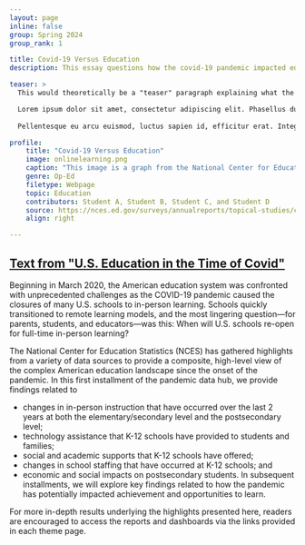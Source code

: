 ```yaml
---
layout: page
inline: false
group: Spring 2024 
group_rank: 1

title: Covid-19 Versus Education
description: This essay questions how the covid-19 pandemic impacted education.

teaser: >
  This would theoretically be a "teaser" paragraph explaining what the student project is about.<br><br>

  Lorem ipsum dolor sit amet, consectetur adipiscing elit. Phasellus dui elit, faucibus vel felis vitae, elementum faucibus velit. Sed laoreet lectus non mattis pellentesque. Suspendisse quam magna, vulputate non varius eget, eleifend eu justo. Praesent justo nibh, blandit vitae mattis vitae, varius eget turpis. Phasellus dignissim lectus at massa feugiat maximus. In hac habitasse platea dictumst. Aenean eget mauris sem. Cras rutrum nisi nec nibh laoreet mattis. Duis viverra, orci dapibus tempus egestas, nunc nisl maximus massa, non tempor mi massa eget tellus.<br><br>
  
  Pellentesque eu arcu euismod, luctus sapien id, efficitur erat. Integer id ultrices nibh. Suspendisse ac laoreet nibh. Suspendisse gravida turpis non turpis dictum pharetra. Maecenas dictum volutpat volutpat. Ut odio elit, placerat quis mollis rutrum, maximus tristique leo. Proin consectetur odio sed viverra fermentum. Vestibulum ante ipsum primis in faucibus orci luctus et ultrices posuere cubilia curae; Praesent sodales lacinia sem ut faucibus. Curabitur a lectus gravida, gravida lectus at, scelerisque justo. Nam tincidunt sit amet ipsum quis dictum. Integer id sem eget lectus sodales aliquet vel sed velit. Class aptent taciti sociosqu ad litora torquent per conubia nostra, per inceptos himenaeos. Pellentesque sem neque, vestibulum sit amet condimentum vitae, tincidunt sed ante. Nunc et erat tortor. Phasellus varius vestibulum metus.

profile:
    title: "Covid-19 Versus Education"
    image: onlinelearning.png
    caption: "This image is a graph from the National Center for Education Statistics. The descriptions reads: 'Percentage of schools reporting moving some or all classes to online distance-learning formats, by school control: 2020.' The chart shows 77% for 'Public' and 73% for 'Private.'"
    genre: Op-Ed
    filetype: Webpage
    topic: Education
    contributors: Student A, Student B, Student C, and Student D
    source: https://nces.ed.gov/surveys/annualreports/topical-studies/covid/
    align: right

---
```


## [Text from "U.S. Education in the Time of Covid"](https://nces.ed.gov/surveys/annualreports/topical-studies/covid/)

Beginning in March 2020, the American education system was confronted with unprecedented challenges as the COVID-19 pandemic caused the closures of many U.S. schools to in-person learning. Schools quickly transitioned to remote learning models, and the most lingering question—for parents, students, and educators—was this: When will U.S. schools re-open for full-time in-person learning?

The National Center for Education Statistics (NCES) has gathered highlights from a variety of data sources to provide a composite, high-level view of the complex American education landscape since the onset of the pandemic. In this first installment of the pandemic data hub, we provide findings related to

- changes in in-person instruction that have occurred over the last 2 years at both the elementary/secondary level and the postsecondary level;
- technology assistance that K-12 schools have provided to students and families;
- social and academic supports that K-12 schools have offered;
- changes in school staffing that have occurred at K-12 schools; and
- economic and social impacts on postsecondary students.
In subsequent installments, we will explore key findings related to how the pandemic has potentially impacted achievement and opportunities to learn.

For more in-depth results underlying the highlights presented here, readers are encouraged to access the reports and dashboards via the links provided in each theme page.
